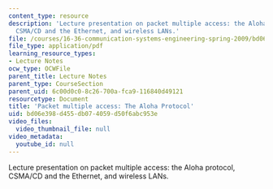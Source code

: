 ```yaml
---
content_type: resource
description: 'Lecture presentation on packet multiple access: the Aloha protocol,
  CSMA/CD and the Ethernet, and wireless LANs.'
file: /courses/16-36-communication-systems-engineering-spring-2009/bd06e398d455db074059d50f6abc953e_MIT16_36s09_lec21_22.pdf
file_type: application/pdf
learning_resource_types:
- Lecture Notes
ocw_type: OCWFile
parent_title: Lecture Notes
parent_type: CourseSection
parent_uid: 6c00d0c0-8c26-700a-fca9-116840d49121
resourcetype: Document
title: 'Packet multiple access: The Aloha Protocol'
uid: bd06e398-d455-db07-4059-d50f6abc953e
video_files:
  video_thumbnail_file: null
video_metadata:
  youtube_id: null
---
```

Lecture presentation on packet multiple access: the Aloha protocol, CSMA/CD and the Ethernet, and wireless LANs.

